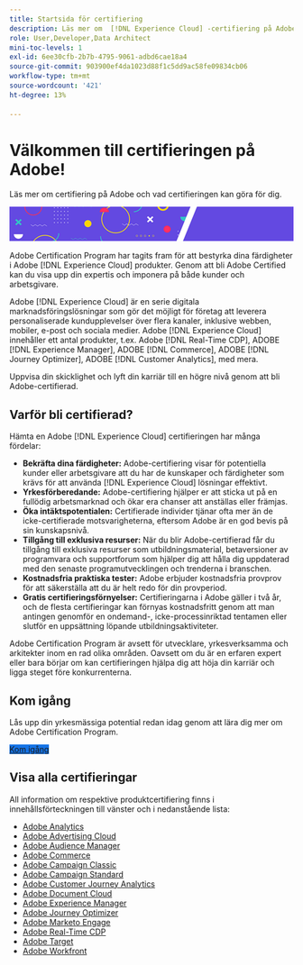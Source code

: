```yaml
---
title: Startsida för certifiering
description: Läs mer om  [!DNL Experience Cloud] -certifiering på Adobe. Ta reda på vad du kan få ut av certifieringen.
role: User,Developer,Data Architect
mini-toc-levels: 1
exl-id: 6ee30cfb-2b7b-4795-9061-adbd6cae18a4
source-git-commit: 903900ef4da1023d88f1c5dd9ac58fe09834cb06
workflow-type: tm+mt
source-wordcount: '421'
ht-degree: 13%

---
```


# Välkommen till certifieringen på Adobe!

Läs mer om certifiering på Adobe och vad certifieringen kan göra för dig.

![Banderoll](/help/certifications/assets/home_banner_smallwide.png)

Adobe Certification Program har tagits fram för att bestyrka dina färdigheter i Adobe [!DNL Experience Cloud] produkter. Genom att bli Adobe Certified kan du visa upp din expertis och imponera på både kunder och arbetsgivare.

Adobe [!DNL Experience Cloud] är en serie digitala marknadsföringslösningar som gör det möjligt för företag att leverera personaliserade kundupplevelser över flera kanaler, inklusive webben, mobiler, e-post och sociala medier. Adobe [!DNL Experience Cloud] innehåller ett antal produkter, t.ex. Adobe [!DNL Real-Time CDP], ADOBE [!DNL Experience Manager], ADOBE [!DNL Commerce], ADOBE [!DNL Journey Optimizer], ADOBE [!DNL Customer Analytics], med mera.

Uppvisa din skicklighet och lyft din karriär till en högre nivå genom att bli Adobe-certifierad.


## Varför bli certifierad?

Hämta en Adobe [!DNL Experience Cloud] certifieringen har många fördelar:

* **Bekräfta dina färdigheter:** Adobe-certifiering visar för potentiella kunder eller arbetsgivare att du har de kunskaper och färdigheter som krävs för att använda [!DNL Experience Cloud] lösningar effektivt.
* **Yrkesförberedande:** Adobe-certifiering hjälper er att sticka ut på en fullödig arbetsmarknad och ökar era chanser att anställas eller främjas.
* **Öka intäktspotentialen:** Certifierade individer tjänar ofta mer än de icke-certifierade motsvarigheterna, eftersom Adobe är en god bevis på sin kunskapsnivå.
* **Tillgång till exklusiva resurser:** När du blir Adobe-certifierad får du tillgång till exklusiva resurser som utbildningsmaterial, betaversioner av programvara och supportforum som hjälper dig att hålla dig uppdaterad med den senaste programutvecklingen och trenderna i branschen.
* **Kostnadsfria praktiska tester:** Adobe erbjuder kostnadsfria provprov för att säkerställa att du är helt redo för din provperiod.
* **Gratis certifieringsförnyelser:** Certifieringarna i Adobe gäller i två år, och de flesta certifieringar kan förnyas kostnadsfritt genom att man antingen genomför en ondemand-, icke-processinriktad tentamen eller slutför en uppsättning löpande utbildningsaktiviteter.

Adobe Certification Program är avsett för utvecklare, yrkesverksamma och arkitekter inom en rad olika områden. Oavsett om du är en erfaren expert eller bara börjar om kan certifieringen hjälpa dig att höja din karriär och ligga steget före konkurrenterna.

## Kom igång

Lås upp din yrkesmässiga potential redan idag genom att lära dig mer om Adobe Certification Program.

<a href="https://experienceleague.adobe.com/docs/certification/certification/getting-started.html" target="_blank" class="spectrum-Button spectrum-Button--fill spectrum-Button--accent spectrum-Button--sizeM is-margin-bottom-big-big at-element-click-tracking" style="background-color:#1473E6"><span class="spectrum-Button-label has-no-wrap">Kom igång</span></a>


## Visa alla certifieringar

All information om respektive produktcertifiering finns i innehållsförteckningen till vänster och i nedanstående lista:

* [Adobe Analytics](/help/certifications/aa/aa-overview.md)
* [Adobe Advertising Cloud](/help/certifications/aac/aac-overview.md)
* [Adobe Audience Manager](/help/certifications/aam/aam-overview.md)
* [Adobe Commerce](/help/certifications/ac/ac-overview.md)
* [Adobe Campaign Classic](/help/certifications/acc/acc-overview.md)
* [Adobe Campaign Standard](/help/certifications/acs/acs-overview.md)
* [Adobe Customer Journey Analytics](/help/certifications/acja/acja-overview.md)
* [Adobe Document Cloud](/help/certifications/adc/adc-overview.md)
* [Adobe Experience Manager](/help/certifications/aem/aem-overview.md)
* [Adobe Journey Optimizer](/help/certifications/ajo/ajo-overview.md)
* [Adobe Marketo Engage](/help/certifications/ame/ame-overview.md)
* [Adobe Real-Time CDP](/help/certifications/rtcdp/rtcdp-overview.md)
* [Adobe Target](/help/certifications/at/at-overview.md)
* [Adobe Workfront](/help/certifications/aw/aw-overview.md)